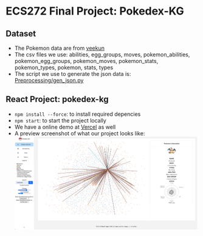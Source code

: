 # ECS272 Final Project: Pokedex-KG

## Dataset

* The Pokemon data are from [veekun](https://github.com/veekun/pokedex)
* The csv files we use: abilities, egg_groups, moves, pokemon_abilities, pokemon_egg_groups, pokemon_moves, pokemon_stats, pokemon_types, pokemon, stats, types
* The script we use to generate the json data is: [Preprocessing/gen_json.py](Preprocessing/gen_json.py)

## React Project: pokedex-kg

* `npm install --force`: to install required depencies
* `npm start`: to start the project locally
* We have a online demo at [Vercel](https://ecs272-final-pokedex-kg.vercel.app/) as well
* A preview screenshot of what our project looks like: ![Preview](Preview.png)
